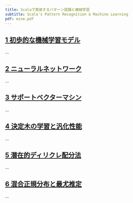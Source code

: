 ```yaml
---
title: Scalaで実装するパターン認識と機械学習
subtitle: Scala's Pattern Recognition & Machine Learning
pdf: mine.pdf
---
```

## [1 初歩的な機械学習モデル](https://zenn.dev/nextzlog/articles/mine-chapter1)

...
## [2 ニューラルネットワーク](https://zenn.dev/nextzlog/articles/mine-chapter2)

...
## [3 サポートベクターマシン](https://zenn.dev/nextzlog/articles/mine-chapter3)

...
## [4 決定木の学習と汎化性能](https://zenn.dev/nextzlog/articles/mine-chapter4)

...
## [5 潜在的ディリクレ配分法](https://zenn.dev/nextzlog/articles/mine-chapter5)

...
## [6 混合正規分布と最尤推定](https://zenn.dev/nextzlog/articles/mine-chapter6)

...

